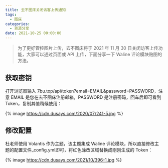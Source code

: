 ```yaml
---
title: 去不图床关闭访客上传通知
tags:
  - 图床
categories:
  - 资源分享
date: 2021-10-25 00:00:00
---
```


> 为了更好管控图片上传，去不图床将于 2021 年 11 月 30 日关闭访客上传功能，大家可以通过页面或 API 上传，下面分享一下 Waline 评论模块贴图的方法。

<!-- more -->

## 获取密钥

打开浏览器输入 7bu.top/api/token?email=EMAIL&password=PASSWORD，注意 EMAIL 是您在去不图床注册邮箱，PASSWORD 是注册密码，回车后即可看到 Token，复制其值稍候使用：

{% image https://cdn.dusays.com/2020/07/241-5.jpg %}

## 修改配置

杜老师使用 Volantis 作为主题，该主题集成 Waline 评论模块，所以直接修改主题的配置文件_config.yml即可，将红色涂改区域替换成刚刚生成的 Token：

{% image https://cdn.dusays.com/2021/10/396-1.jpg %}

